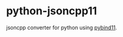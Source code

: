python-jsoncpp11
================

jsoncpp converter for python using [pybind11](https://github.com/pybind/pybind11).


